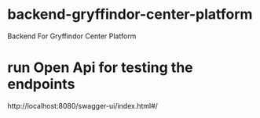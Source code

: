 # backend-gryffindor-center-platform
Backend For Gryffindor Center Platform


# run Open Api for testing the endpoints
http://localhost:8080/swagger-ui/index.html#/
